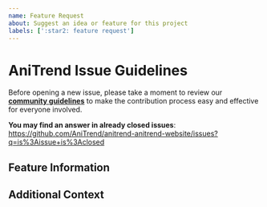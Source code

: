 ```yaml
---
name: Feature Request
about: Suggest an idea or feature for this project
labels: [':star2: feature request']
---
```


# AniTrend Issue Guidelines

Before opening a new issue, please take a moment to review our [**community guidelines**](https://github.com/AniTrend/anitrend-anitrend-website/blob/dev/CONTRIBUTING.md) to make the contribution process easy and effective for everyone involved.

**You may find an answer in already closed issues**:
https://github.com/AniTrend/anitrend-anitrend-website/issues?q=is%3Aissue+is%3Aclosed

## Feature Information

<!-- Is your feature request related to a problem? Please describe and be concise. -->

## Additional Context

<!--
Any other information you might want to share, or that doesn't fit into any of the above headings.
If not please remove this section
-->
